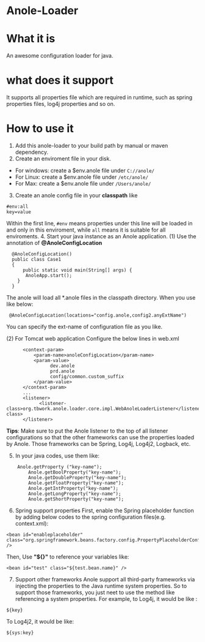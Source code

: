 # Anole-Loader
# What it is
An awesome configuration loader for java. 
# what does it support
It supports all properties file which are required in runtime, such as spring properties files, log4j properties and so on.
# How to use it
1. Add this anole-loader to your build path by manual or maven dependency.
2. Create an enviroment file in your disk.
 * For windows: create a $env.anole file under `C://anole/`
 * For Linux: create a $env.anole file under `/etc/anole/`
 * For Max: create a $env.anole file under `/Users/anole/`
3. Create an anole config file in your **classpath** like
  ```
  #env:all
  key=value
  ```
  Within the first line, `#env` means properties under this line will be loaded in and only in this enviroment, while `all` means it is suitable for all enviroments.
4. Start your java instance as an Anole application.
(1) Use the annotation of **@AnoleConfigLocation**
```
  @AnoleConfigLocation()
  public class Case1
  {  
      public static void main(String[] args) {
       AnoleApp.start();
    }
  }
```
The anole will load all \*.anole files in the classpath directory. 
When you use like below:
```
 @AnoleConfigLocation(locations="config.anole,config2.anyExtName")
```
You can specify the ext-name of configuration file as you like.

(2) For Tomcat web application
Configure the below lines in web.xml
```
      <context-param>
          <param-name>anoleConfigLocation</param-name>
          <param-value>
                dev.anole
                prd.anole
                config/common.custom_suffix
          </param-value>
      </context-param> 
      ...
      <listener>
            <listener-class>org.tbwork.anole.loader.core.impl.WebAnoleLoaderListener</listener-class>
      </listener> 
```
**Tips**: Make sure to put the Anole listener to the top of all listener configurations so that the other frameworks can use the properties loaded by Anole. Those frameworks can be Spring, Log4j, Log4j2, Logback, etc.

5. In your java codes, use them like:
```
    Anole.getProperty ("key-name");
		Anole.getBoolProperty("key-name");
		Anole.getDoubleProperty("key-name");
		Anole.getFloatProperty("key-name");
		Anole.getIntProperty("key-name");
		Anole.getLongProperty("key-name");
		Anole.getShortProperty("key-name");
```

6. Spring support properties
First, enable the Spring placeholder function by adding below codes to the spring configuration files(e.g. context.xml):
```
<bean id="enableplaceholder" class="org.springframework.beans.factory.config.PropertyPlaceholderConfigurer" />  	
```
Then, Use **"${}"** to reference your variables like:
```
<bean id="test" class="${test.bean.name}" />
```

7. Support other frameworks
Anole support all third-party frameworks via injecting the properties to the Java runtime system properties.
So to support those frameworks, you just neet to use the method like referencing a system properties.
For example, to Log4j, it would be like :
```
${key}
```
To Log4j2, it would be like:
```
${sys:key}
```



